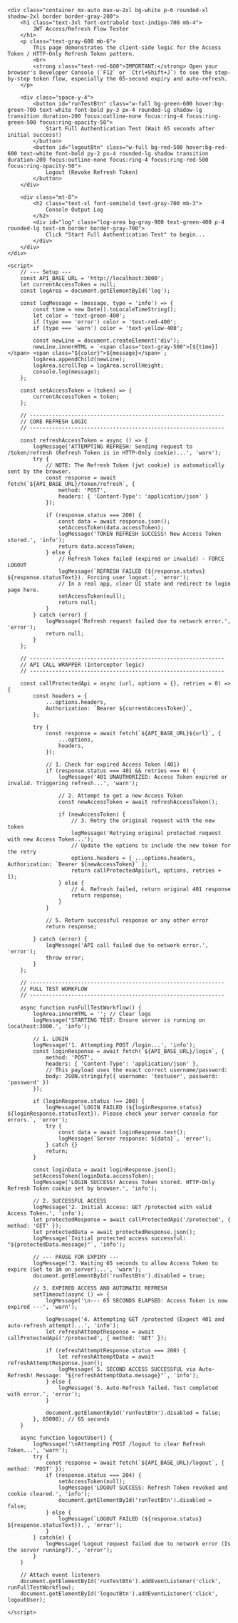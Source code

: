 <html lang="en">
<head>
    <meta charset="UTF-8">
    <meta name="viewport" content="width=device-width, initial-scale=1.0">
    <title>JWT Client Tester</title>
    <script src="https://cdn.tailwindcss.com"></script>
    <style>
        /* Custom styles to ensure the console output is the focus */
        .container { min-height: 100vh; }
        .log-area { max-height: 400px; overflow-y: scroll; font-family: monospace; }
    </style>
</head>
<body class="bg-gray-100 p-8">

    <div class="container mx-auto max-w-2xl bg-white p-6 rounded-xl shadow-2xl border border-gray-200">
        <h1 class="text-3xl font-extrabold text-indigo-700 mb-4">
            JWT Access/Refresh Flow Tester
        </h1>
        <p class="text-gray-600 mb-6">
            This page demonstrates the client-side logic for the Access Token / HTTP-Only Refresh Token pattern.
            <br>
            <strong class="text-red-600">IMPORTANT:</strong> Open your browser's Developer Console (`F12` or `Ctrl+Shift+J`) to see the step-by-step token flow, especially the 65-second expiry and auto-refresh.
        </p>

        <div class="space-y-4">
            <button id="runTestBtn" class="w-full bg-green-600 hover:bg-green-700 text-white font-bold py-3 px-4 rounded-lg shadow-lg transition duration-200 focus:outline-none focus:ring-4 focus:ring-green-500 focus:ring-opacity-50">
                Start Full Authentication Test (Wait 65 seconds after initial success!)
            </button>
            <button id="logoutBtn" class="w-full bg-red-500 hover:bg-red-600 text-white font-bold py-2 px-4 rounded-lg shadow transition duration-200 focus:outline-none focus:ring-4 focus:ring-red-500 focus:ring-opacity-50">
                Logout (Revoke Refresh Token)
            </button>
        </div>

        <div class="mt-8">
            <h2 class="text-xl font-semibold text-gray-700 mb-3">
                Console Output Log
            </h2>
            <div id="log" class="log-area bg-gray-900 text-green-400 p-4 rounded-lg text-sm border border-gray-700">
                Click "Start Full Authentication Test" to begin...
            </div>
        </div>
    </div>

    <script>
        // --- Setup ---
        const API_BASE_URL = 'http://localhost:3000';
        let currentAccessToken = null;
        const logArea = document.getElementById('log');

        const logMessage = (message, type = 'info') => {
            const time = new Date().toLocaleTimeString();
            let color = 'text-green-400';
            if (type === 'error') color = 'text-red-400';
            if (type === 'warn') color = 'text-yellow-400';

            const newLine = document.createElement('div');
            newLine.innerHTML = `<span class="text-gray-500">[${time}]</span> <span class="${color}">${message}</span>`;
            logArea.appendChild(newLine);
            logArea.scrollTop = logArea.scrollHeight;
            console.log(message);
        };

        const setAccessToken = (token) => {
            currentAccessToken = token;
        };
        
        // -------------------------------------------------------------
        // CORE REFRESH LOGIC
        // -------------------------------------------------------------
        
        const refreshAccessToken = async () => {
            logMessage('ATTEMPTING REFRESH: Sending request to /token/refresh (Refresh Token is in HTTP-Only cookie)...', 'warn');
            try {
                // NOTE: The Refresh Token (jwt cookie) is automatically sent by the browser.
                const response = await fetch(`${API_BASE_URL}/token/refresh`, {
                    method: 'POST',
                    headers: { 'Content-Type': 'application/json' }
                });

                if (response.status === 200) {
                    const data = await response.json();
                    setAccessToken(data.accessToken);
                    logMessage('TOKEN REFRESH SUCCESS! New Access Token stored.', 'info');
                    return data.accessToken;
                } else {
                    // Refresh Token failed (expired or invalid) - FORCE LOGOUT
                    logMessage(`REFRESH FAILED (${response.status} ${response.statusText}). Forcing user logout.`, 'error');
                    // In a real app, clear UI state and redirect to login page here.
                    setAccessToken(null);
                    return null;
                }
            } catch (error) {
                logMessage('Refresh request failed due to network error.', 'error');
                return null;
            }
        };

        // -------------------------------------------------------------
        // API CALL WRAPPER (Interceptor logic)
        // -------------------------------------------------------------

        const callProtectedApi = async (url, options = {}, retries = 0) => {
            const headers = {
                ...options.headers,
                Authorization: `Bearer ${currentAccessToken}`,
            };

            try {
                const response = await fetch(`${API_BASE_URL}${url}`, {
                    ...options,
                    headers,
                });

                // 1. Check for expired Access Token (401)
                if (response.status === 401 && retries === 0) {
                    logMessage('401 UNAUTHORIZED: Access Token expired or invalid. Triggering refresh...', 'warn');

                    // 2. Attempt to get a new Access Token
                    const newAccessToken = await refreshAccessToken();

                    if (newAccessToken) {
                        // 3. Retry the original request with the new token
                        logMessage('Retrying original protected request with new Access Token...');
                        // Update the options to include the new token for the retry
                        options.headers = { ...options.headers, Authorization: `Bearer ${newAccessToken}` };
                        return callProtectedApi(url, options, retries + 1);
                    } else {
                        // 4. Refresh failed, return original 401 response
                        return response;
                    }
                }

                // 5. Return successful response or any other error
                return response;

            } catch (error) {
                logMessage('API call failed due to network error.', 'error');
                throw error;
            }
        };
        
        // -------------------------------------------------------------
        // FULL TEST WORKFLOW
        // -------------------------------------------------------------
        
        async function runFullTestWorkflow() {
            logArea.innerHTML = ''; // Clear logs
            logMessage('STARTING TEST: Ensure server is running on localhost:3000.', 'info');

            // 1. LOGIN
            logMessage('1. Attempting POST /login...', 'info');
            const loginResponse = await fetch(`${API_BASE_URL}/login`, {
                method: 'POST',
                headers: { 'Content-Type': 'application/json' },
                // This payload uses the exact correct username/password:
                body: JSON.stringify({ username: 'testuser', password: 'password' }) 
            });
            
            if (loginResponse.status !== 200) {
                logMessage(`LOGIN FAILED (${loginResponse.status} ${loginResponse.statusText}). Please check your server console for errors.`, 'error');
                try {
                    const data = await loginResponse.text();
                    logMessage(`Server response: ${data}`, 'error');
                } catch {}
                return;
            }

            const loginData = await loginResponse.json();
            setAccessToken(loginData.accessToken);
            logMessage('LOGIN SUCCESS! Access Token stored. HTTP-Only Refresh Token cookie set by browser.', 'info');

            // 2. SUCCESSFUL ACCESS
            logMessage('2. Initial Access: GET /protected with valid Access Token.', 'info');
            let protectedResponse = await callProtectedApi('/protected', { method: 'GET' });
            let protectedData = await protectedResponse.json();
            logMessage(`Initial protected access successful: "${protectedData.message}"`, 'info');

            // --- PAUSE FOR EXPIRY ---
            logMessage('3. Waiting 65 seconds to allow Access Token to expire (Set to 1m on server)...', 'warn');
            document.getElementById('runTestBtn').disabled = true;

            // 3. EXPIRED ACCESS AND AUTOMATIC REFRESH
            setTimeout(async () => {
                logMessage('\n--- 65 SECONDS ELAPSED: Access Token is now expired ---', 'warn');
                
                logMessage('4. Attempting GET /protected (Expect 401 and auto-refresh attempt)...', 'info');
                let refreshAttemptResponse = await callProtectedApi('/protected', { method: 'GET' });
                
                if (refreshAttemptResponse.status === 200) {
                    let refreshAttemptData = await refreshAttemptResponse.json();
                    logMessage(`5. SECOND ACCESS SUCCESSFUL via Auto-Refresh! Message: "${refreshAttemptData.message}"`, 'info');
                } else {
                    logMessage('5. Auto-Refresh failed. Test completed with error.', 'error');
                }

                document.getElementById('runTestBtn').disabled = false;
            }, 65000); // 65 seconds
        }

        async function logoutUser() {
            logMessage('\nAttempting POST /logout to clear Refresh Token...', 'warn');
            try {
                const response = await fetch(`${API_BASE_URL}/logout`, { method: 'POST' });
                if (response.status === 204) {
                    setAccessToken(null);
                    logMessage('LOGOUT SUCCESS: Refresh Token revoked and cookie cleared.', 'info');
                    document.getElementById('runTestBtn').disabled = false;
                } else {
                    logMessage(`LOGOUT FAILED (${response.status} ${response.statusText}).`, 'error');
                }
            } catch(e) {
                logMessage('Logout request failed due to network error (Is the server running?).', 'error');
            }
        }

        // Attach event listeners
        document.getElementById('runTestBtn').addEventListener('click', runFullTestWorkflow);
        document.getElementById('logoutBtn').addEventListener('click', logoutUser);

    </script>
</body>
</html>
